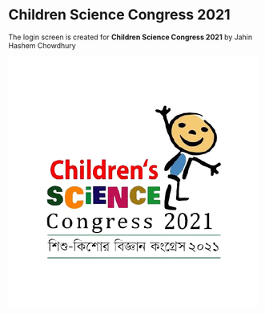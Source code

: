 <titel><h1>Children Science Congress 2021</h1></titel>
<p> The login screen is created for <strong>Children Science Congress 2021</strong> by Jahin Hashem Chowdhury</p>

![](Cscongress.png)
